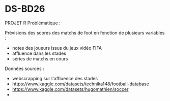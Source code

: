 # DS-BD26
PROJET R
Problématique : 

Prévisions des scores des matchs de foot en fonction de plusieurs variables :
- notes des joueurs issus du jeux vidéo FIFA
- affluence dans les stades
- séries de matchs en cours

Données sources : 
- webscrapping sur l'affluence des stades 
- https://www.kaggle.com/datasets/technika148/football-database
- https://www.kaggle.com/datasets/hugomathien/soccer
- 
